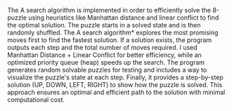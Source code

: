The A search algorithm is implemented in order to efficiently solve the 8-puzzle using heuristics like Manhattan distance and linear conflict to find the optimal solution. The puzzle starts in a solved state and is then randomly shuffled. The A search algorithm* explores the most promising moves first to find the fastest solution. If a solution exists, the program outputs each step and the total number of moves required. I used Manhattan Distance + Linear Conflict for better efficiency, while an optimized priority queue (heap) speeds up the search. The program generates random solvable puzzles for testing and includes a way to visualize the puzzle's state at each step. Finally, it provides a step-by-step solution (UP, DOWN, LEFT, RIGHT) to show how the puzzle is solved. This approach ensures an optimal and efficient path to the solution with minimal computational cost.

